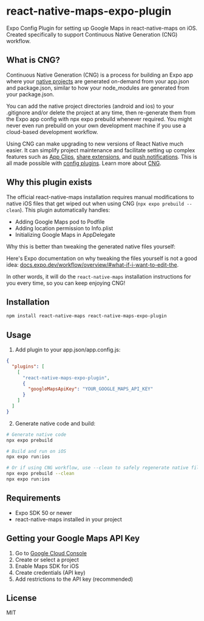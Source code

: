 # react-native-maps-expo-plugin

Expo Config Plugin for setting up Google Maps in react-native-maps on iOS. Created specifically to support Continuous Native Generation (CNG) workflow.

## What is CNG?

Continuous Native Generation (CNG) is a process for building an Expo app where your [native projects](https://docs.expo.dev/workflow/overview#android-and-ios-native-projects) are generated on-demand from your app.json and package.json, similar to how your node_modules are generated from your package.json.

You can add the native project directories (android and ios) to your .gitignore and/or delete the project at any time, then re-generate them from the Expo app config with npx expo prebuild whenever required. You might never even run prebuild on your own development machine if you use a cloud-based development workflow.

Using CNG can make upgrading to new versions of React Native much easier. It can simplify project maintenance and facilitate setting up complex features such as [App Clips](https://github.com/bndkt/react-native-app-clip), [share extensions](https://github.com/timedtext/expo-config-plugin-ios-share-extension), and [push notifications](https://github.com/OneSignal/onesignal-expo-plugin). This is all made possible with [config plugins](https://docs.expo.dev/config-plugins/introduction). Learn more about [CNG](https://docs.expo.dev/workflow/continuous-native-generation).

## Why this plugin exists

The official react-native-maps installation requires manual modifications to native iOS files that get wiped out when using CNG (`npx expo prebuild --clean`). This plugin automatically handles:

- Adding Google Maps pod to Podfile
- Adding location permission to Info.plist
- Initializing Google Maps in AppDelegate

Why this is better than tweaking the generated native files yourself:

Here's Expo documentation on why tweaking the files yourself is not a good idea: [docs.expo.dev/workflow/overview/#what-if-i-want-to-edit-the](https://docs.expo.dev/workflow/overview/#what-if-i-want-to-edit-the).

In other words, it will do the `react-native-maps` installation instructions for you every time, so you can keep enjoying CNG!

## Installation

```bash
npm install react-native-maps react-native-maps-expo-plugin
```

## Usage

1. Add plugin to your app.json/app.config.js:

```json
{
  "plugins": [
    [
      "react-native-maps-expo-plugin",
      {
        "googleMapsApiKey": "YOUR_GOOGLE_MAPS_API_KEY"
      }
    ]
  ]
}
```

2. Generate native code and build:

```bash
# Generate native code
npx expo prebuild

# Build and run on iOS
npx expo run:ios

# Or if using CNG workflow, use --clean to safely regenerate native files
npx expo prebuild --clean
npx expo run:ios
```

## Requirements

- Expo SDK 50 or newer
- react-native-maps installed in your project

## Getting your Google Maps API Key

1. Go to [Google Cloud Console](https://console.cloud.google.com/)
2. Create or select a project
3. Enable Maps SDK for iOS
4. Create credentials (API key)
5. Add restrictions to the API key (recommended)

## License

MIT
